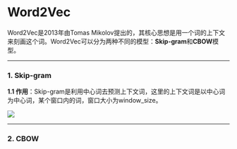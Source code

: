 # Word2Vec

Word2Vec是2013年由Tomas Mikolov提出的，其核心思想是用一个词的上下文来刻画这个词。Word2Vec可以分为两种不同的模型：**Skip-gram**和**CBOW**模型。

---

### 1. Skip-gram

**1.1 作用**：Skip-gram是利用中心词去预测上下文词，这里的上下文词是以中心词为中心词，某个窗口内的词，窗口大小为window_size。

<img src="http://www.forkosh.com/mathtex.cgi? \Large x=\frac{-b\pm\sqrt{b^2-4ac}}{2a}">


---

### 2. CBOW
